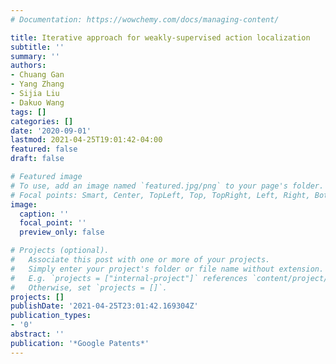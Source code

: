 ```yaml
---
# Documentation: https://wowchemy.com/docs/managing-content/

title: Iterative approach for weakly-supervised action localization
subtitle: ''
summary: ''
authors:
- Chuang Gan
- Yang Zhang
- Sijia Liu
- Dakuo Wang
tags: []
categories: []
date: '2020-09-01'
lastmod: 2021-04-25T19:01:42-04:00
featured: false
draft: false

# Featured image
# To use, add an image named `featured.jpg/png` to your page's folder.
# Focal points: Smart, Center, TopLeft, Top, TopRight, Left, Right, BottomLeft, Bottom, BottomRight.
image:
  caption: ''
  focal_point: ''
  preview_only: false

# Projects (optional).
#   Associate this post with one or more of your projects.
#   Simply enter your project's folder or file name without extension.
#   E.g. `projects = ["internal-project"]` references `content/project/deep-learning/index.md`.
#   Otherwise, set `projects = []`.
projects: []
publishDate: '2021-04-25T23:01:42.169304Z'
publication_types:
- '0'
abstract: ''
publication: '*Google Patents*'
---
```

